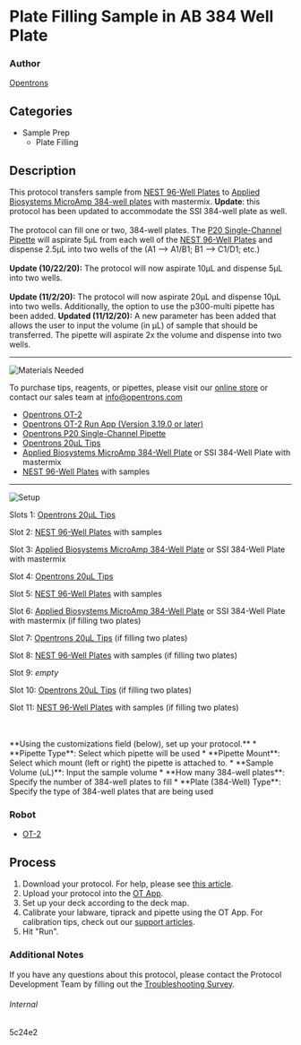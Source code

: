 # Plate Filling Sample in AB 384 Well Plate

### Author
[Opentrons](https://opentrons.com/)



## Categories
* Sample Prep
	* Plate Filling


## Description
This protocol transfers sample from [NEST 96-Well Plates](https://shop.opentrons.com/collections/verified-labware/products/nest-0-1-ml-96-well-pcr-plate-full-skirt) to [Applied Biosystems MicroAmp 384-well plates](https://www.thermofisher.com/order/catalog/product/4343370#/4343370) with mastermix. **Update**: this protocol has been updated to accommodate the SSI 384-well plate as well.</br>
</br>
The protocol can fill one or two, 384-well plates. The [P20 Single-Channel Pipette](https://shop.opentrons.com/collections/ot-2-pipettes) will aspirate 5µL from each well of the [NEST 96-Well Plates](https://shop.opentrons.com/collections/verified-labware/products/nest-0-1-ml-96-well-pcr-plate-full-skirt) and dispense 2.5µL into two wells of the (A1 --> A1/B1; B1 --> C1/D1; etc.)</br>
</br>
**Update (10/22/20):** The protocol will now aspirate 10µL and dispense 5µL into two wells.</br>
</br>
**Update (11/2/20):** The protocol will now aspirate 20µL and dispense 10µL into two wells. Additionally, the option to use the p300-multi pipette has been added.
**Updated (11/12/20):** A new parameter has been added that allows the user to input the volume (in µL) of sample that should be transferred. The pipette will aspirate 2x the volume and dispense into two wells.


---
![Materials Needed](https://s3.amazonaws.com/opentrons-protocol-library-website/custom-README-images/001-General+Headings/materials.png)

To purchase tips, reagents, or pipettes, please visit our [online store](https://shop.opentrons.com/) or contact our sales team at [info@opentrons.com](mailto:info@opentrons.com)

* [Opentrons OT-2](https://shop.opentrons.com/collections/ot-2-robot/products/ot-2)
* [Opentrons OT-2 Run App (Version 3.19.0 or later)](https://opentrons.com/ot-app/)
* [Opentrons P20 Single-Channel Pipette](https://shop.opentrons.com/collections/ot-2-pipettes)
* [Opentrons 20µL Tips](https://shop.opentrons.com/collections/opentrons-tips/products/opentrons-10ul-tips)
* [Applied Biosystems MicroAmp 384-Well Plate](https://www.thermofisher.com/order/catalog/product/4343370#/4343370) or SSI 384-Well Plate with mastermix
* [NEST 96-Well Plates](https://shop.opentrons.com/collections/verified-labware/products/nest-0-1-ml-96-well-pcr-plate-full-skirt) with samples


---
![Setup](https://s3.amazonaws.com/opentrons-protocol-library-website/custom-README-images/001-General+Headings/Setup.png)

Slots 1: [Opentrons 20µL Tips](https://shop.opentrons.com/collections/opentrons-tips/products/opentrons-10ul-tips)

Slot 2: [NEST 96-Well Plates](https://shop.opentrons.com/collections/verified-labware/products/nest-0-1-ml-96-well-pcr-plate-full-skirt) with samples

Slot 3: [Applied Biosystems MicroAmp 384-Well Plate](https://www.thermofisher.com/order/catalog/product/4343370#/4343370) or SSI 384-Well Plate with mastermix

Slot 4: [Opentrons 20µL Tips](https://shop.opentrons.com/collections/opentrons-tips/products/opentrons-10ul-tips)

Slot 5: [NEST 96-Well Plates](https://shop.opentrons.com/collections/verified-labware/products/nest-0-1-ml-96-well-pcr-plate-full-skirt) with samples

Slot 6: [Applied Biosystems MicroAmp 384-Well Plate](https://www.thermofisher.com/order/catalog/product/4343370#/4343370) or SSI 384-Well Plate with mastermix (if filling two plates)

Slot 7: [Opentrons 20µL Tips](https://shop.opentrons.com/collections/opentrons-tips/products/opentrons-10ul-tips) (if filling two plates)

Slot 8: [NEST 96-Well Plates](https://shop.opentrons.com/collections/verified-labware/products/nest-0-1-ml-96-well-pcr-plate-full-skirt) with samples (if filling two plates)

Slot 9: *empty*

Slot 10: [Opentrons 20µL Tips](https://shop.opentrons.com/collections/opentrons-tips/products/opentrons-10ul-tips) (if filling two plates)

Slot 11: [NEST 96-Well Plates](https://shop.opentrons.com/collections/verified-labware/products/nest-0-1-ml-96-well-pcr-plate-full-skirt) with samples (if filling two plates)

</br>
</br>
**Using the customizations field (below), set up your protocol.**
* **Pipette Type**: Select which pipette will be used
* **Pipette Mount**: Select which mount (left or right) the pipette is attached to.
* **Sample Volume (uL)**: Input the sample volume
* **How many 384-well plates**: Specify the number of 384-well plates to fill
* **Plate (384-Well) Type**: Specify the type of 384-well plates that are being used



### Robot
* [OT-2](https://opentrons.com/ot-2)

## Process

1. Download your protocol. For help, please see [this article](https://support.opentrons.com/en/articles/3136506-using-labware-in-your-protocols).
2. Upload your protocol into the [OT App](https://opentrons.com/ot-app).
3. Set up your deck according to the deck map.
4. Calibrate your labware, tiprack and pipette using the OT App. For calibration tips, check out our [support articles](https://support.opentrons.com/en/collections/1559720-guide-for-getting-started-with-the-ot-2).
5. Hit "Run".

### Additional Notes
If you have any questions about this protocol, please contact the Protocol Development Team by filling out the [Troubleshooting Survey](https://protocol-troubleshooting.paperform.co/).

###### Internal
5c24e2
